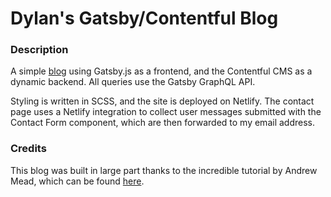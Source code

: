 # Dylan's Gatsby/Contentful Blog

### Description

A simple [blog](https://girard-blog.netlify.app/) using Gatsby.js as a frontend, and the Contentful CMS as a dynamic backend. All queries use the Gatsby GraphQL API.

Styling is written in SCSS, and the site is deployed on Netlify. The contact page uses a Netlify integration to collect user messages submitted with the Contact Form component, which are then forwarded to my email address.

### Credits

This blog was built in large part thanks to the incredible tutorial by Andrew Mead, which can be found [here](https://www.youtube.com/watch?v=8t0vNu2fCCM).
